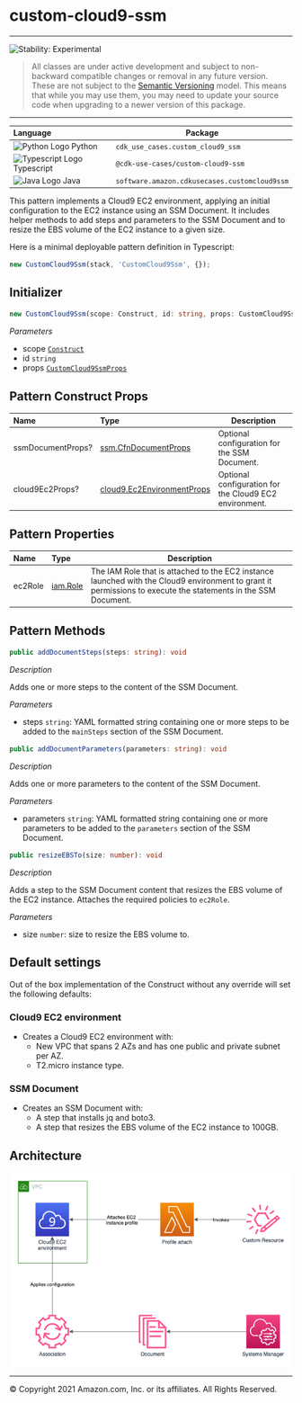 # custom-cloud9-ssm
<!--BEGIN STABILITY BANNER-->

---

![Stability: Experimental](https://img.shields.io/badge/stability-Experimental-important.svg?style=for-the-badge)

> All classes are under active development and subject to non-backward compatible changes or removal in any
> future version. These are not subject to the [Semantic Versioning](https://semver.org/) model.
> This means that while you may use them, you may need to update your source code when upgrading to a newer version of this package.

---
<!--END STABILITY BANNER-->

| **Language**     | **Package**        |
|:-------------|-----------------|
|![Python Logo](https://docs.aws.amazon.com/cdk/api/latest/img/python32.png) Python|`cdk_use_cases.custom_cloud9_ssm`|
|![Typescript Logo](https://docs.aws.amazon.com/cdk/api/latest/img/typescript32.png) Typescript|`@cdk-use-cases/custom-cloud9-ssm`|
|![Java Logo](https://docs.aws.amazon.com/cdk/api/latest/img/java32.png) Java|`software.amazon.cdkusecases.customcloud9ssm`|

This pattern implements a Cloud9 EC2 environment, applying an initial configuration to the EC2 instance using an SSM Document. It includes helper methods to add steps and parameters to the SSM Document and to resize the EBS volume of the EC2 instance to a given size.

Here is a minimal deployable pattern definition in Typescript:

``` typescript
new CustomCloud9Ssm(stack, 'CustomCloud9Ssm', {});
```

## Initializer

``` typescript
new CustomCloud9Ssm(scope: Construct, id: string, props: CustomCloud9SsmProps);
```

_Parameters_
    
* scope [`Construct`](https://docs.aws.amazon.com/cdk/api/latest/docs/@aws-cdk_core.Construct.html)
* id `string`
* props [`CustomCloud9SsmProps`](#pattern-construct-props)

## Pattern Construct Props

| **Name**     | **Type**        | **Description** |
|:-------------|:----------------|-----------------|
| ssmDocumentProps? | [ssm.CfnDocumentProps](https://docs.aws.amazon.com/cdk/api/latest/docs/@aws-cdk_aws-ssm.CfnDocumentProps.html) | Optional configuration for the SSM Document. |
| cloud9Ec2Props? | [cloud9.Ec2EnvironmentProps](https://docs.aws.amazon.com/cdk/api/latest/docs/@aws-cdk_aws-cloud9.Ec2EnvironmentProps.html) | Optional configuration for the Cloud9 EC2 environment. |

## Pattern Properties

| **Name**     | **Type**        | **Description** |
|:-------------|:----------------|-----------------|
| ec2Role | [iam.Role](https://docs.aws.amazon.com/cdk/api/latest/docs/@aws-cdk_aws-iam.Role.html) | The IAM Role that is attached to the EC2 instance launched with the Cloud9 environment to grant it permissions to execute the statements in the SSM Document. |

## Pattern Methods

``` typescript
public addDocumentSteps(steps: string): void
```

_Description_

Adds one or more steps to the content of the SSM Document.

_Parameters_

* steps `string`: YAML formatted string containing one or more steps to be added to the `mainSteps` section of the SSM Document.

``` typescript
public addDocumentParameters(parameters: string): void
```

_Description_

Adds one or more parameters to the content of the SSM Document.

_Parameters_

* parameters `string`: YAML formatted string containing one or more parameters to be added to the `parameters` section of the SSM Document.

``` typescript
public resizeEBSTo(size: number): void
```

_Description_

Adds a step to the SSM Document content that resizes the EBS volume of the EC2 instance. Attaches the required policies to `ec2Role`.

_Parameters_

* size `number`: size to resize the EBS volume to.


## Default settings

Out of the box implementation of the Construct without any override will set the following defaults:

### Cloud9 EC2 environment
* Creates a Cloud9 EC2 environment with:
    * New VPC that spans 2 AZs and has one public and private subnet per AZ.
    * T2.micro instance type.

### SSM Document
* Creates an SSM Document with:
    * A step that installs jq and boto3.
    * A step that resizes the EBS volume of the EC2 instance to 100GB.

## Architecture
![Architecture Diagram](architecture.png)

***
&copy; Copyright 2021 Amazon.com, Inc. or its affiliates. All Rights Reserved.
